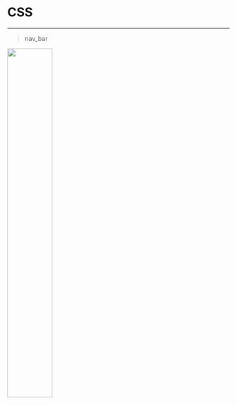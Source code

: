 # CSS

---

> nav_bar

<img src="https://user-images.githubusercontent.com/66819958/128003112-7adb2963-1b5e-4b36-99a1-313be2b69a99.gif" width="45%" height="45%">
